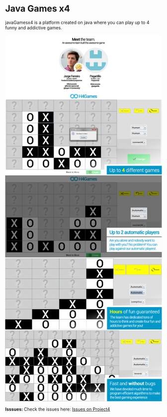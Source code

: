 # Java Games x4
javaGamesx4 is a platform created on java where you can play up to 4 funny and addictive games.

![alt text](/assets/credits.jpg)
![alt text](/assets/slide1_2.jpg)
![alt text](/assets/slide2.jpg)
![alt text](/assets/slide3_2.jpg)
![alt text](/assets/slide4_2.jpg) 

<b>Isssues: </b> Check the issues here: <a href="/issues">Issues on Project4</a>
